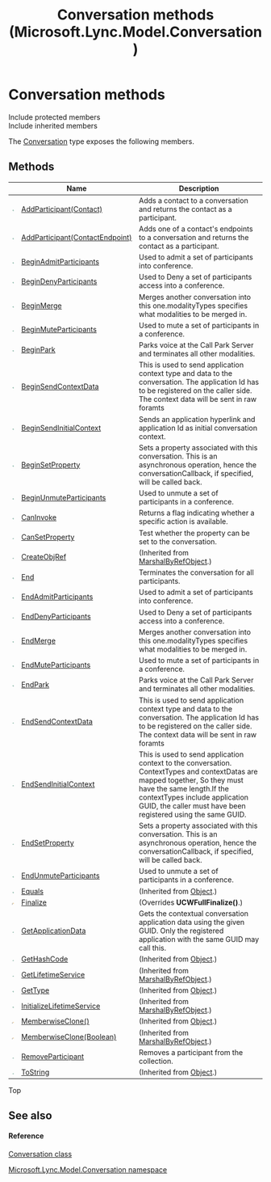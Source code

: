 ﻿---
title: Conversation methods (Microsoft.Lync.Model.Conversation)
TOCTitle: Conversation methods
ms:assetid: Methods.T:Microsoft.Lync.Model.Conversation.Conversation_DI_3_UC_OCS14MrefLyncWPF
ms:mtpsurl: https://msdn.microsoft.com/en-us/library/microsoft.lync.model.conversation.conversation_di_3_uc_ocs14mreflyncwpf_methods(v=office.15)
ms:contentKeyID: 48595469
ms.date: 07/28/2014
mtps_version: v=office.15
---

# Conversation methods

Include protected members  
Include inherited members  

The [Conversation](conversation-class-microsoft-lync-model-conversation_2.md) type exposes the following members.

## Methods

<table>
<thead>
<tr class="header">
<th> </th>
<th>Name</th>
<th>Description</th>
</tr>
</thead>
<tbody>
<tr class="odd">
<td><img src="images/Hh347903.pubmethod(Office.15).gif" title="Public method" alt="Public method" /></td>
<td><a href="conversation-addparticipant-method-contact-microsoft-lync-model-conversation_2.md">AddParticipant(Contact)</a></td>
<td>Adds a contact to a conversation and returns the contact as a participant.</td>
</tr>
<tr class="even">
<td><img src="images/Hh347903.pubmethod(Office.15).gif" title="Public method" alt="Public method" /></td>
<td><a href="conversation-addparticipant-method-contactendpoint-microsoft-lync-model-conversation_2.md">AddParticipant(ContactEndpoint)</a></td>
<td>Adds one of a contact's endpoints to a conversation and returns the contact as a participant.</td>
</tr>
<tr class="odd">
<td><img src="images/Hh347903.pubmethod(Office.15).gif" title="Public method" alt="Public method" /></td>
<td><a href="conversation-beginadmitparticipants-method-microsoft-lync-model-conversation_2.md">BeginAdmitParticipants</a></td>
<td>Used to admit a set of participants into conference.</td>
</tr>
<tr class="even">
<td><img src="images/Hh347903.pubmethod(Office.15).gif" title="Public method" alt="Public method" /></td>
<td><a href="conversation-begindenyparticipants-method-microsoft-lync-model-conversation_2.md">BeginDenyParticipants</a></td>
<td>Used to Deny a set of participants access into a conference.</td>
</tr>
<tr class="odd">
<td><img src="images/Hh347903.pubmethod(Office.15).gif" title="Public method" alt="Public method" /></td>
<td><a href="conversation-beginmerge-method-microsoft-lync-model-conversation_2.md">BeginMerge</a></td>
<td>Merges another conversation into this one.modalityTypes specifies what modalities to be merged in.</td>
</tr>
<tr class="even">
<td><img src="images/Hh347903.pubmethod(Office.15).gif" title="Public method" alt="Public method" /></td>
<td><a href="conversation-beginmuteparticipants-method-microsoft-lync-model-conversation_2.md">BeginMuteParticipants</a></td>
<td>Used to mute a set of participants in a conference.</td>
</tr>
<tr class="odd">
<td><img src="images/Hh347903.pubmethod(Office.15).gif" title="Public method" alt="Public method" /></td>
<td><a href="conversation-beginpark-method-microsoft-lync-model-conversation_2.md">BeginPark</a></td>
<td>Parks voice at the Call Park Server and terminates all other modalities.</td>
</tr>
<tr class="even">
<td><img src="images/Hh347903.pubmethod(Office.15).gif" title="Public method" alt="Public method" /></td>
<td><a href="conversation-beginsendcontextdata-method-microsoft-lync-model-conversation_2.md">BeginSendContextData</a></td>
<td>This is used to send application context type and data to the conversation. The application Id has to be registered on the caller side. The context data will be sent in raw foramts</td>
</tr>
<tr class="odd">
<td><img src="images/Hh347903.pubmethod(Office.15).gif" title="Public method" alt="Public method" /></td>
<td><a href="conversation-beginsendinitialcontext-method-microsoft-lync-model-conversation_2.md">BeginSendInitialContext</a></td>
<td>Sends an application hyperlink and application Id as initial conversation context.</td>
</tr>
<tr class="even">
<td><img src="images/Hh347903.pubmethod(Office.15).gif" title="Public method" alt="Public method" /></td>
<td><a href="conversation-beginsetproperty-method-microsoft-lync-model-conversation_2.md">BeginSetProperty</a></td>
<td>Sets a property associated with this conversation. This is an asynchronous operation, hence the conversationCallback, if specified, will be called back.</td>
</tr>
<tr class="odd">
<td><img src="images/Hh347903.pubmethod(Office.15).gif" title="Public method" alt="Public method" /></td>
<td><a href="conversation-beginunmuteparticipants-method-microsoft-lync-model-conversation_2.md">BeginUnmuteParticipants</a></td>
<td>Used to unmute a set of participants in a conference.</td>
</tr>
<tr class="even">
<td><img src="images/Hh347903.pubmethod(Office.15).gif" title="Public method" alt="Public method" /></td>
<td><a href="conversation-caninvoke-method-microsoft-lync-model-conversation_2.md">CanInvoke</a></td>
<td>Returns a flag indicating whether a specific action is available.</td>
</tr>
<tr class="odd">
<td><img src="images/Hh347903.pubmethod(Office.15).gif" title="Public method" alt="Public method" /></td>
<td><a href="conversation-cansetproperty-method-microsoft-lync-model-conversation_2.md">CanSetProperty</a></td>
<td>Test whether the property can be set to the conversation.</td>
</tr>
<tr class="even">
<td><img src="images/Hh347903.pubmethod(Office.15).gif" title="Public method" alt="Public method" /></td>
<td><a href="http://msdn2.microsoft.com/en-us/library/2ch65xad">CreateObjRef</a></td>
<td>(Inherited from <a href="http://msdn2.microsoft.com/en-us/library/w4302s1f">MarshalByRefObject</a>.)</td>
</tr>
<tr class="odd">
<td><img src="images/Hh347903.pubmethod(Office.15).gif" title="Public method" alt="Public method" /></td>
<td><a href="conversation-end-method-microsoft-lync-model-conversation_2.md">End</a></td>
<td>Terminates the conversation for all participants.</td>
</tr>
<tr class="even">
<td><img src="images/Hh347903.pubmethod(Office.15).gif" title="Public method" alt="Public method" /></td>
<td><a href="conversation-endadmitparticipants-method-microsoft-lync-model-conversation_2.md">EndAdmitParticipants</a></td>
<td>Used to admit a set of participants into conference.</td>
</tr>
<tr class="odd">
<td><img src="images/Hh347903.pubmethod(Office.15).gif" title="Public method" alt="Public method" /></td>
<td><a href="conversation-enddenyparticipants-method-microsoft-lync-model-conversation_2.md">EndDenyParticipants</a></td>
<td>Used to Deny a set of participants access into a conference.</td>
</tr>
<tr class="even">
<td><img src="images/Hh347903.pubmethod(Office.15).gif" title="Public method" alt="Public method" /></td>
<td><a href="conversation-endmerge-method-microsoft-lync-model-conversation_2.md">EndMerge</a></td>
<td>Merges another conversation into this one.modalityTypes specifies what modalities to be merged in.</td>
</tr>
<tr class="odd">
<td><img src="images/Hh347903.pubmethod(Office.15).gif" title="Public method" alt="Public method" /></td>
<td><a href="conversation-endmuteparticipants-method-microsoft-lync-model-conversation_2.md">EndMuteParticipants</a></td>
<td>Used to mute a set of participants in a conference.</td>
</tr>
<tr class="even">
<td><img src="images/Hh347903.pubmethod(Office.15).gif" title="Public method" alt="Public method" /></td>
<td><a href="conversation-endpark-method-microsoft-lync-model-conversation_2.md">EndPark</a></td>
<td>Parks voice at the Call Park Server and terminates all other modalities.</td>
</tr>
<tr class="odd">
<td><img src="images/Hh347903.pubmethod(Office.15).gif" title="Public method" alt="Public method" /></td>
<td><a href="conversation-endsendcontextdata-method-microsoft-lync-model-conversation_2.md">EndSendContextData</a></td>
<td>This is used to send application context type and data to the conversation. The application Id has to be registered on the caller side. The context data will be sent in raw foramts</td>
</tr>
<tr class="even">
<td><img src="images/Hh347903.pubmethod(Office.15).gif" title="Public method" alt="Public method" /></td>
<td><a href="conversation-endsendinitialcontext-method-microsoft-lync-model-conversation_2.md">EndSendInitialContext</a></td>
<td>This is used to send application context to the conversation. ContextTypes and contextDatas are mapped together, So they must have the same length.If the contextTypes include application GUID, the caller must have been registered using the same GUID.</td>
</tr>
<tr class="odd">
<td><img src="images/Hh347903.pubmethod(Office.15).gif" title="Public method" alt="Public method" /></td>
<td><a href="conversation-endsetproperty-method-microsoft-lync-model-conversation_2.md">EndSetProperty</a></td>
<td>Sets a property associated with this conversation. This is an asynchronous operation, hence the conversationCallback, if specified, will be called back.</td>
</tr>
<tr class="even">
<td><img src="images/Hh347903.pubmethod(Office.15).gif" title="Public method" alt="Public method" /></td>
<td><a href="conversation-endunmuteparticipants-method-microsoft-lync-model-conversation_2.md">EndUnmuteParticipants</a></td>
<td>Used to unmute a set of participants in a conference.</td>
</tr>
<tr class="odd">
<td><img src="images/Hh347903.pubmethod(Office.15).gif" title="Public method" alt="Public method" /></td>
<td><a href="http://msdn2.microsoft.com/en-us/library/bsc2ak47">Equals</a></td>
<td>(Inherited from <a href="http://msdn2.microsoft.com/en-us/library/e5kfa45b">Object</a>.)</td>
</tr>
<tr class="even">
<td><img src="images/Hh347903.protmethod(Office.15).gif" title="Protected method" alt="Protected method" /></td>
<td><a href="conversation-finalize-method-microsoft-lync-model-conversation_1.md">Finalize</a></td>
<td>(Overrides <strong>UCWFullFinalize()</strong>.)</td>
</tr>
<tr class="odd">
<td><img src="images/Hh347903.pubmethod(Office.15).gif" title="Public method" alt="Public method" /></td>
<td><a href="conversation-getapplicationdata-method-microsoft-lync-model-conversation_2.md">GetApplicationData</a></td>
<td>Gets the contextual conversation application data using the given GUID. Only the registered application with the same GUID may call this.</td>
</tr>
<tr class="even">
<td><img src="images/Hh347903.pubmethod(Office.15).gif" title="Public method" alt="Public method" /></td>
<td><a href="http://msdn2.microsoft.com/en-us/library/zdee4b3y">GetHashCode</a></td>
<td>(Inherited from <a href="http://msdn2.microsoft.com/en-us/library/e5kfa45b">Object</a>.)</td>
</tr>
<tr class="odd">
<td><img src="images/Hh347903.pubmethod(Office.15).gif" title="Public method" alt="Public method" /></td>
<td><a href="http://msdn2.microsoft.com/en-us/library/c6y7316f">GetLifetimeService</a></td>
<td>(Inherited from <a href="http://msdn2.microsoft.com/en-us/library/w4302s1f">MarshalByRefObject</a>.)</td>
</tr>
<tr class="even">
<td><img src="images/Hh347903.pubmethod(Office.15).gif" title="Public method" alt="Public method" /></td>
<td><a href="http://msdn2.microsoft.com/en-us/library/dfwy45w9">GetType</a></td>
<td>(Inherited from <a href="http://msdn2.microsoft.com/en-us/library/e5kfa45b">Object</a>.)</td>
</tr>
<tr class="odd">
<td><img src="images/Hh347903.pubmethod(Office.15).gif" title="Public method" alt="Public method" /></td>
<td><a href="http://msdn2.microsoft.com/en-us/library/zwt5tzck">InitializeLifetimeService</a></td>
<td>(Inherited from <a href="http://msdn2.microsoft.com/en-us/library/w4302s1f">MarshalByRefObject</a>.)</td>
</tr>
<tr class="even">
<td><img src="images/Hh347903.protmethod(Office.15).gif" title="Protected method" alt="Protected method" /></td>
<td><a href="http://msdn2.microsoft.com/en-us/library/57ctke0a">MemberwiseClone()</a></td>
<td>(Inherited from <a href="http://msdn2.microsoft.com/en-us/library/e5kfa45b">Object</a>.)</td>
</tr>
<tr class="odd">
<td><img src="images/Hh347903.protmethod(Office.15).gif" title="Protected method" alt="Protected method" /></td>
<td><a href="http://msdn2.microsoft.com/en-us/library/ms131262">MemberwiseClone(Boolean)</a></td>
<td>(Inherited from <a href="http://msdn2.microsoft.com/en-us/library/w4302s1f">MarshalByRefObject</a>.)</td>
</tr>
<tr class="even">
<td><img src="images/Hh347903.pubmethod(Office.15).gif" title="Public method" alt="Public method" /></td>
<td><a href="conversation-removeparticipant-method-microsoft-lync-model-conversation_2.md">RemoveParticipant</a></td>
<td>Removes a participant from the collection.</td>
</tr>
<tr class="odd">
<td><img src="images/Hh347903.pubmethod(Office.15).gif" title="Public method" alt="Public method" /></td>
<td><a href="http://msdn2.microsoft.com/en-us/library/7bxwbwt2">ToString</a></td>
<td>(Inherited from <a href="http://msdn2.microsoft.com/en-us/library/e5kfa45b">Object</a>.)</td>
</tr>
</tbody>
</table>


Top

## See also

#### Reference

[Conversation class](conversation-class-microsoft-lync-model-conversation_2.md)

[Microsoft.Lync.Model.Conversation namespace](microsoft-lync-model-conversation-namespace_2.md)

